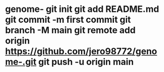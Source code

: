 # genome- git init git add README.md git commit -m first commit git branch -M main git remote add origin https://github.com/jero98772/genome-.git git push -u origin main
